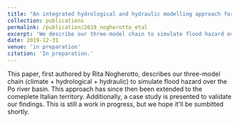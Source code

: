 ```yaml
---
title: "An integrated hydrological and hydraulic modelling approach for the flood risk assessment over Po river basin: a case study for the ALLIANZ Insurance Company"
collection: publications
permalink: /publication/2019_nogherotto_etal
excerpt: 'We describe our three-model chain to simulate flood hazard over the Po river basin'
date: 2019-12-31
venue: 'in preparation'
citation: 'In preparation.'
---
```


This paper, first authored by Rita Nogherotto, describes our three-model chain (climate + hydrological + hydraulic) to simulate flood hazard over the Po river basin. This approach has since then been extended to the comeplete Italian territory. Additionally, a case study is presented to validate our findings. This is still a work in progress, but we hope it'll be sumbitted shortly.

